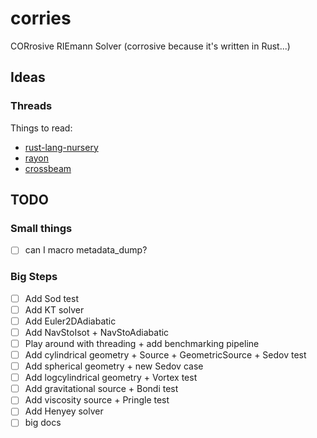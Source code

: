 # corries

CORrosive RIEmann Solver (corrosive because it's written in Rust...)

## Ideas

### Threads

Things to read:

- [rust-lang-nursery](https://rust-lang-nursery.github.io/rust-cookbook/concurrency/threads.html)
- [rayon](https://docs.rs/rayon/latest/rayon/)
- [crossbeam](https://docs.rs/crossbeam/latest/crossbeam/)

## TODO

### Small things

- [ ] can I macro metadata_dump?

### Big Steps

- [ ] Add Sod test
- [ ] Add KT solver
- [ ] Add Euler2DAdiabatic
- [ ] Add NavStoIsot + NavStoAdiabatic
- [ ] Play around with threading + add benchmarking pipeline
- [ ] Add cylindrical geometry + Source + GeometricSource + Sedov test
- [ ] Add spherical geometry + new Sedov case
- [ ] Add logcylindrical geometry + Vortex test
- [ ] Add gravitational source + Bondi test
- [ ] Add viscosity source + Pringle test
- [ ] Add Henyey solver
- [ ] big docs
